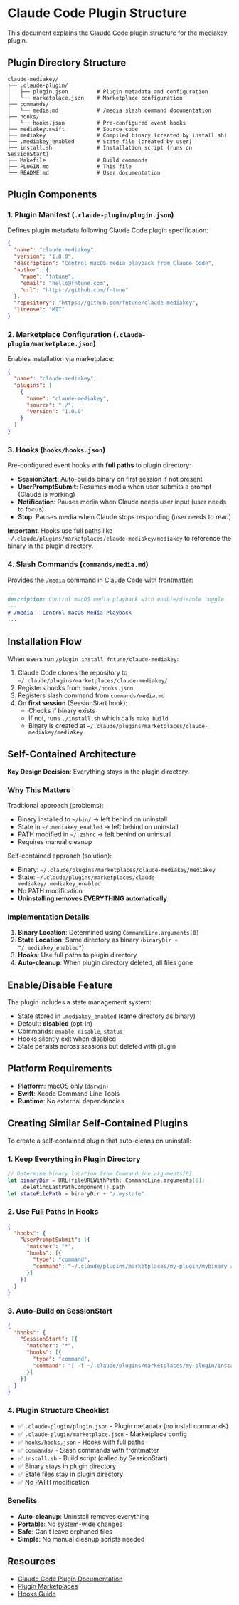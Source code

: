 # Claude Code Plugin Structure

This document explains the Claude Code plugin structure for the mediakey plugin.

## Plugin Directory Structure

```
claude-mediakey/
├── .claude-plugin/
│   ├── plugin.json         # Plugin metadata and configuration
│   └── marketplace.json    # Marketplace configuration
├── commands/
│   └── media.md            # /media slash command documentation
├── hooks/
│   └── hooks.json          # Pre-configured event hooks
├── mediakey.swift          # Source code
├── mediakey                # Compiled binary (created by install.sh)
├── .mediakey_enabled       # State file (created by user)
├── install.sh              # Installation script (runs on SessionStart)
├── Makefile                # Build commands
├── PLUGIN.md               # This file
└── README.md               # User documentation
```

## Plugin Components

### 1. Plugin Manifest (`.claude-plugin/plugin.json`)

Defines plugin metadata following Claude Code plugin specification:

```json
{
  "name": "claude-mediakey",
  "version": "1.0.0",
  "description": "Control macOS media playback from Claude Code",
  "author": {
    "name": "fntune",
    "email": "hello@fntune.com",
    "url": "https://github.com/fntune"
  },
  "repository": "https://github.com/fntune/claude-mediakey",
  "license": "MIT"
}
```

### 2. Marketplace Configuration (`.claude-plugin/marketplace.json`)

Enables installation via marketplace:

```json
{
  "name": "claude-mediakey",
  "plugins": [
    {
      "name": "claude-mediakey",
      "source": "./",
      "version": "1.0.0"
    }
  ]
}
```

### 3. Hooks (`hooks/hooks.json`)

Pre-configured event hooks with **full paths** to plugin directory:

- **SessionStart**: Auto-builds binary on first session if not present
- **UserPromptSubmit**: Resumes media when user submits a prompt (Claude is working)
- **Notification**: Pauses media when Claude needs user input (user needs to focus)
- **Stop**: Pauses media when Claude stops responding (user needs to read)

**Important**: Hooks use full paths like `~/.claude/plugins/marketplaces/claude-mediakey/mediakey` to reference the binary in the plugin directory.

### 4. Slash Commands (`commands/media.md`)

Provides the `/media` command in Claude Code with frontmatter:

```markdown
---
description: Control macOS media playback with enable/disable toggle
---
# /media - Control macOS Media Playback
...
```

## Installation Flow

When users run `/plugin install fntune/claude-mediakey`:

1. Claude Code clones the repository to `~/.claude/plugins/marketplaces/claude-mediakey/`
2. Registers hooks from `hooks/hooks.json`
3. Registers slash command from `commands/media.md`
4. On **first session** (SessionStart hook):
   - Checks if binary exists
   - If not, runs `./install.sh` which calls `make build`
   - Binary is created at `~/.claude/plugins/marketplaces/claude-mediakey/mediakey`

## Self-Contained Architecture

**Key Design Decision**: Everything stays in the plugin directory.

### Why This Matters

Traditional approach (problems):
- Binary installed to `~/bin/` → left behind on uninstall
- State in `~/.mediakey_enabled` → left behind on uninstall
- PATH modified in `~/.zshrc` → left behind on uninstall
- Requires manual cleanup

Self-contained approach (solution):
- Binary: `~/.claude/plugins/marketplaces/claude-mediakey/mediakey`
- State: `~/.claude/plugins/marketplaces/claude-mediakey/.mediakey_enabled`
- No PATH modification
- **Uninstalling removes EVERYTHING automatically**

### Implementation Details

1. **Binary Location**: Determined using `CommandLine.arguments[0]`
2. **State Location**: Same directory as binary (`binaryDir + "/.mediakey_enabled"`)
3. **Hooks**: Use full paths to plugin directory
4. **Auto-cleanup**: When plugin directory deleted, all files gone

## Enable/Disable Feature

The plugin includes a state management system:
- State stored in `.mediakey_enabled` (same directory as binary)
- Default: **disabled** (opt-in)
- Commands: `enable`, `disable`, `status`
- Hooks silently exit when disabled
- State persists across sessions but deleted with plugin

## Platform Requirements

- **Platform**: macOS only (`darwin`)
- **Swift**: Xcode Command Line Tools
- **Runtime**: No external dependencies

## Creating Similar Self-Contained Plugins

To create a self-contained plugin that auto-cleans on uninstall:

### 1. Keep Everything in Plugin Directory

```swift
// Determine binary location from CommandLine.arguments[0]
let binaryDir = URL(fileURLWithPath: CommandLine.arguments[0])
    .deletingLastPathComponent().path
let stateFilePath = binaryDir + "/.mystate"
```

### 2. Use Full Paths in Hooks

```json
{
  "hooks": {
    "UserPromptSubmit": [{
      "matcher": "*",
      "hooks": [{
        "type": "command",
        "command": "~/.claude/plugins/marketplaces/my-plugin/mybinary action"
      }]
    }]
  }
}
```

### 3. Auto-Build on SessionStart

```json
{
  "hooks": {
    "SessionStart": [{
      "matcher": "*",
      "hooks": [{
        "type": "command",
        "command": "[ -f ~/.claude/plugins/marketplaces/my-plugin/install.sh ] && [ ! -f ~/.claude/plugins/marketplaces/my-plugin/mybinary ] && cd ~/.claude/plugins/marketplaces/my-plugin && ./install.sh || true"
      }]
    }]
  }
}
```

### 4. Plugin Structure Checklist

- ✅ `.claude-plugin/plugin.json` - Plugin metadata (no install commands)
- ✅ `.claude-plugin/marketplace.json` - Marketplace config
- ✅ `hooks/hooks.json` - Hooks with full paths
- ✅ `commands/` - Slash commands with frontmatter
- ✅ `install.sh` - Build script (called by SessionStart)
- ✅ Binary stays in plugin directory
- ✅ State files stay in plugin directory
- ✅ No PATH modification

### Benefits

- **Auto-cleanup**: Uninstall removes everything
- **Portable**: No system-wide changes
- **Safe**: Can't leave orphaned files
- **Simple**: No manual cleanup scripts needed

## Resources

- [Claude Code Plugin Documentation](https://docs.claude.com/en/docs/claude-code/plugins)
- [Plugin Marketplaces](https://docs.claude.com/en/docs/claude-code/plugin-marketplaces)
- [Hooks Guide](https://docs.claude.com/en/docs/claude-code/hooks-guide)
